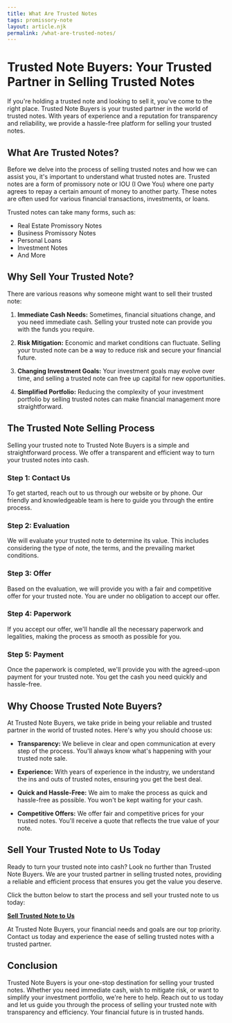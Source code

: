 ```yaml
---
title: What Are Trusted Notes
tags: promissory-note
layout: article.njk
permalink: /what-are-trusted-notes/
---
```

# Trusted Note Buyers: Your Trusted Partner in Selling Trusted Notes

If you're holding a trusted note and looking to sell it, you've come to the right place. Trusted Note Buyers is your trusted partner in the world of trusted notes. With years of experience and a reputation for transparency and reliability, we provide a hassle-free platform for selling your trusted notes.

## What Are Trusted Notes?

Before we delve into the process of selling trusted notes and how we can assist you, it's important to understand what trusted notes are. Trusted notes are a form of promissory note or IOU (I Owe You) where one party agrees to repay a certain amount of money to another party. These notes are often used for various financial transactions, investments, or loans.

Trusted notes can take many forms, such as:

- Real Estate Promissory Notes
- Business Promissory Notes
- Personal Loans
- Investment Notes
- And More

## Why Sell Your Trusted Note?

There are various reasons why someone might want to sell their trusted note:

1. **Immediate Cash Needs:** Sometimes, financial situations change, and you need immediate cash. Selling your trusted note can provide you with the funds you require.

2. **Risk Mitigation:** Economic and market conditions can fluctuate. Selling your trusted note can be a way to reduce risk and secure your financial future.

3. **Changing Investment Goals:** Your investment goals may evolve over time, and selling a trusted note can free up capital for new opportunities.

4. **Simplified Portfolio:** Reducing the complexity of your investment portfolio by selling trusted notes can make financial management more straightforward.

## The Trusted Note Selling Process

Selling your trusted note to Trusted Note Buyers is a simple and straightforward process. We offer a transparent and efficient way to turn your trusted notes into cash.

### Step 1: Contact Us

To get started, reach out to us through our website or by phone. Our friendly and knowledgeable team is here to guide you through the entire process.

### Step 2: Evaluation

We will evaluate your trusted note to determine its value. This includes considering the type of note, the terms, and the prevailing market conditions.

### Step 3: Offer

Based on the evaluation, we will provide you with a fair and competitive offer for your trusted note. You are under no obligation to accept our offer.

### Step 4: Paperwork

If you accept our offer, we'll handle all the necessary paperwork and legalities, making the process as smooth as possible for you.

### Step 5: Payment

Once the paperwork is completed, we'll provide you with the agreed-upon payment for your trusted note. You get the cash you need quickly and hassle-free.

## Why Choose Trusted Note Buyers?

At Trusted Note Buyers, we take pride in being your reliable and trusted partner in the world of trusted notes. Here's why you should choose us:

- **Transparency:** We believe in clear and open communication at every step of the process. You'll always know what's happening with your trusted note sale.

- **Experience:** With years of experience in the industry, we understand the ins and outs of trusted notes, ensuring you get the best deal.

- **Quick and Hassle-Free:** We aim to make the process as quick and hassle-free as possible. You won't be kept waiting for your cash.

- **Competitive Offers:** We offer fair and competitive prices for your trusted notes. You'll receive a quote that reflects the true value of your note.

## Sell Your Trusted Note to Us Today

Ready to turn your trusted note into cash? Look no further than Trusted Note Buyers. We are your trusted partner in selling trusted notes, providing a reliable and efficient process that ensures you get the value you deserve.

Click the button below to start the process and sell your trusted note to us today:

[**Sell Trusted Note to Us**](#)

At Trusted Note Buyers, your financial needs and goals are our top priority. Contact us today and experience the ease of selling trusted notes with a trusted partner.

## Conclusion

Trusted Note Buyers is your one-stop destination for selling your trusted notes. Whether you need immediate cash, wish to mitigate risk, or want to simplify your investment portfolio, we're here to help. Reach out to us today and let us guide you through the process of selling your trusted note with transparency and efficiency. Your financial future is in trusted hands.
